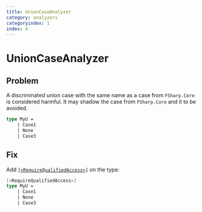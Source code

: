```yaml
---
title: UnionCaseAnalyzer
category: analyzers
categoryindex: 1
index: 4
---
```


# UnionCaseAnalyzer

## Problem

A discriminated union case with the same name as a case from `FSharp.Core` is considered harmful.
It may shadow the case from `FSharp.Core` and it to be avoided.

```fsharp
type MyU =
    | Case1
    | None
    | Case3
```

## Fix

Add [`[<RequireQualifiedAccess>]`](https://fsharp.github.io/fsharp-core-docs/reference/fsharp-core-requirequalifiedaccessattribute.html) on the type:

```fsharp
[<RequireQualifiedAccess>]
type MyU =
    | Case1
    | None
    | Case3
```